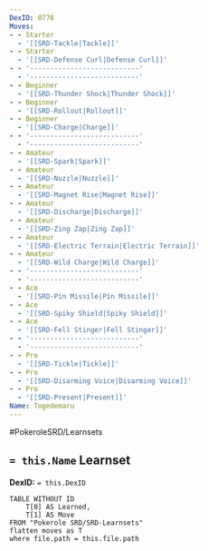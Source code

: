 ```yaml
---
DexID: 0778
Moves:
- - Starter
  - '[[SRD-Tackle|Tackle]]'
- - Starter
  - '[[SRD-Defense Curl|Defense Curl]]'
- - '---------------------------'
  - '---------------------------'
- - Beginner
  - '[[SRD-Thunder Shock|Thunder Shock]]'
- - Beginner
  - '[[SRD-Rollout|Rollout]]'
- - Beginner
  - '[[SRD-Charge|Charge]]'
- - '---------------------------'
  - '---------------------------'
- - Amateur
  - '[[SRD-Spark|Spark]]'
- - Amateur
  - '[[SRD-Nuzzle|Nuzzle]]'
- - Amateur
  - '[[SRD-Magnet Rise|Magnet Rise]]'
- - Amateur
  - '[[SRD-Discharge|Discharge]]'
- - Amateur
  - '[[SRD-Zing Zap|Zing Zap]]'
- - Amateur
  - '[[SRD-Electric Terrain|Electric Terrain]]'
- - Amateur
  - '[[SRD-Wild Charge|Wild Charge]]'
- - '---------------------------'
  - '---------------------------'
- - Ace
  - '[[SRD-Pin Missile|Pin Missile]]'
- - Ace
  - '[[SRD-Spiky Shield|Spiky Shield]]'
- - Ace
  - '[[SRD-Fell Stinger|Fell Stinger]]'
- - '---------------------------'
  - '---------------------------'
- - Pro
  - '[[SRD-Tickle|Tickle]]'
- - Pro
  - '[[SRD-Disarming Voice|Disarming Voice]]'
- - Pro
  - '[[SRD-Present|Present]]'
Name: Togedemaru
---
```


#PokeroleSRD/Learnsets

## `= this.Name` Learnset

**DexID:** `= this.DexID`

```dataview
TABLE WITHOUT ID
    T[0] AS Learned,
    T[1] AS Move
FROM "Pokerole SRD/SRD-Learnsets"
flatten moves as T
where file.path = this.file.path
```
